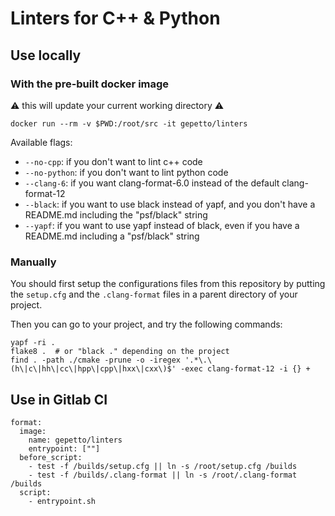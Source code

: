 # Linters for C++ & Python

## Use locally

### With the pre-built docker image

:warning: this will update your current working directory :warning:

```
docker run --rm -v $PWD:/root/src -it gepetto/linters
```

Available flags:

- `--no-cpp`: if you don't want to lint c++ code
- `--no-python`: if you don't want to lint python code
- `--clang-6`: if you want clang-format-6.0 instead of the default clang-format-12
- `--black`: if you want to use black instead of yapf, and you don't have a README.md including the "psf/black" string
- `--yapf`: if you want to use yapf instead of black, even if you have a README.md including a "psf/black" string

### Manually

You should first setup the configurations files from this repository by putting the `setup.cfg` and the `.clang-format`
files in a parent directory of your project.

Then you can go to your project, and try the following commands:

```
yapf -ri .
flake8 .  # or "black ." depending on the project
find . -path ./cmake -prune -o -iregex '.*\.\(h\|c\|hh\|cc\|hpp\|cpp\|hxx\|cxx\)$' -exec clang-format-12 -i {} +
```

## Use in Gitlab CI

```
format:
  image:
    name: gepetto/linters
    entrypoint: [""]
  before_script:
    - test -f /builds/setup.cfg || ln -s /root/setup.cfg /builds
    - test -f /builds/.clang-format || ln -s /root/.clang-format /builds
  script:
    - entrypoint.sh
```
